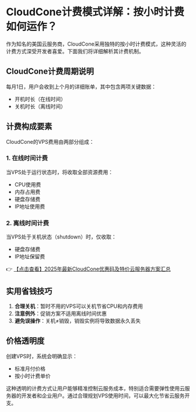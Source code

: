 # CloudCone计费模式详解：按小时计费如何运作？

作为知名的美国云服务商，CloudCone采用独特的按小时计费模式，这种灵活的计费方式深受开发者喜爱。下面我们将详细解析其计费机制。

## CloudCone计费周期说明

每月1日，用户会收到上个月的详细账单，其中包含两项关键数据：
- 开机时长（在线时间）
- 关机时长（离线时间）

## 计费构成要素

CloudCone的VPS费用由两部分组成：

### 1. 在线时间计费
当VPS处于运行状态时，将收取全部资源费用：
- CPU使用费
- 内存占用费
- 硬盘存储费
- IP地址使用费

### 2. 离线时间计费
当VPS处于关机状态（shutdown）时，仅收取：
- 硬盘存储费
- IP地址保留费

👉 [【点击查看】2025年最新CloudCone优惠码及特价云服务器方案汇总](https://bit.ly/Cloudcone)

## 实用省钱技巧

1. **合理关机**：暂时不用的VPS可以关机节省CPU和内存费用
2. **注意例外**：促销方案不适用离线时间优惠
3. **避免误操作**：关机≠销毁，销毁实例将导致数据永久丢失

## 价格透明度

创建VPS时，系统会明确显示：
- 标准月付价格
- 按小时计费单价

这种透明的计费方式让用户能够精准控制云服务成本，特别适合需要弹性使用云服务器的开发者和企业用户。通过合理规划VPS使用时间，可以最大化节省云服务开支。